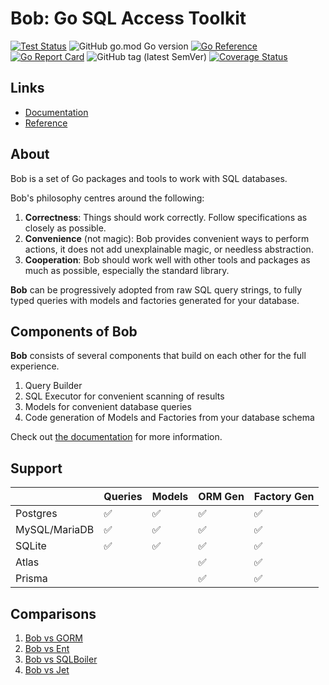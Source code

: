 # Bob: Go SQL Access Toolkit

[![Test Status](https://github.com/stephenafamo/bob/actions/workflows/test.yml/badge.svg)](https://github.com/stephenafamo/bob/actions/workflows/test.yml) ![GitHub go.mod Go version](https://img.shields.io/github/go-mod/go-version/stephenafamo/bob) [![Go Reference](https://pkg.go.dev/badge/github.com/stephenafamo/bob.svg)](https://pkg.go.dev/github.com/stephenafamo/bob) [![Go Report Card](https://goreportcard.com/badge/github.com/stephenafamo/bob)](https://goreportcard.com/report/github.com/stephenafamo/bob) ![GitHub tag (latest SemVer)](https://img.shields.io/github/v/tag/stephenafamo/bob) [![Coverage Status](https://coveralls.io/repos/github/stephenafamo/bob/badge.svg)](https://coveralls.io/github/stephenafamo/bob)

## Links

* [Documentation][docs]
* [Reference][reference]

## About

Bob is a set of Go packages and tools to work with SQL databases.

Bob's philosophy centres around the following:

1. **Correctness**: Things should work correctly. Follow specifications as closely as possible.
2. **Convenience** (not magic): Bob provides convenient ways to perform actions, it does not add unexplainable magic, or needless abstraction.
3. **Cooperation**: Bob should work well with other tools and packages as much as possible, especially the standard library.

**Bob** can be progressively adopted from raw SQL query strings, to fully typed queries with models and factories generated for your database.

## Components of Bob

**Bob** consists of several components that build on each other for the full experience.

1. Query Builder
1. SQL Executor for convenient scanning of results
1. Models for convenient database queries
1. Code generation of Models and Factories from your database schema

Check out [the documentation][docs] for more information.

## Support

|               | Queries | Models | ORM Gen | Factory Gen |
|---------------|---------|--------|---------|-------------|
| Postgres      | ✅      | ✅     | ✅      | ✅          |
| MySQL/MariaDB | ✅      | ✅     | ✅      | ✅          |
| SQLite        | ✅      | ✅     | ✅      | ✅          |
| Atlas         |         |        | ✅      | ✅          |
| Prisma        |         |        | ✅      | ✅          |

## Comparisons

1. [Bob vs GORM](https://bob.stephenafamo.com/vs/gorm)
1. [Bob vs Ent](https://bob.stephenafamo.com/vs/ent)
1. [Bob vs SQLBoiler](https://bob.stephenafamo.com/vs/sqlboiler)
1. [Bob vs Jet](https://bob.stephenafamo.com/vs/jet)

[docs]: https://bob.stephenafamo.com/docs
[reference]: https://pkg.go.dev/github.com/stephenafamo/bob
